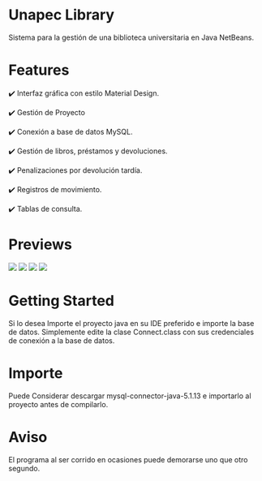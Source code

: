 # Unapec Library

Sistema para la gestión de una biblioteca universitaria en Java NetBeans.

# Features

✔️ Interfaz gráfica con estilo Material Design.

✔️ Gestión de Proyecto

✔️ Conexión a base de datos MySQL.

✔️ Gestión de libros, préstamos y devoluciones.

✔️ Penalizaciones por devolución tardía.

✔️ Registros de movimiento.

✔️ Tablas de consulta.

# Previews

![](https://user-images.githubusercontent.com/98730886/166083725-f4b62869-32c5-4e95-b810-701461a3b13a.png)
![](https://user-images.githubusercontent.com/98730886/166083744-be9e57de-4e33-4e44-98fe-191b0a9fc50f.png)
![](https://user-images.githubusercontent.com/98730886/166083755-fd43ca55-78c4-4105-9d44-d3f4a2b79efa.png)
![](https://user-images.githubusercontent.com/98730886/166083763-0802f4d3-cb9d-4654-b644-f4a285aa2161.png)




# Getting Started

Si lo desea Importe el proyecto java en su IDE preferido e importe la base de datos. 
Simplemente edite la clase Connect.class con sus credenciales de conexión a la base de datos.

# Importe

Puede Considerar descargar mysql-connector-java-5.1.13 e importarlo al proyecto antes de compilarlo.

# Aviso

El programa al ser corrido en ocasiones puede demorarse uno que otro segundo.

